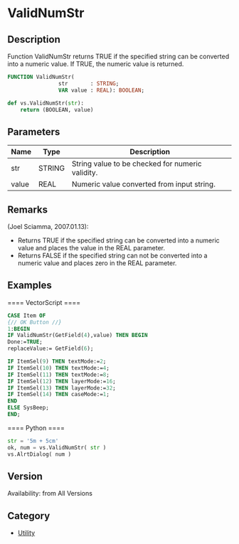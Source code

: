 # ValidNumStr

## Description
Function ValidNumStr returns TRUE if the specified string can be converted into a numeric value. If TRUE, the numeric value is returned.

```pascal
FUNCTION ValidNumStr(
				str       : STRING;
				VAR value : REAL): BOOLEAN;
```

```python
def vs.ValidNumStr(str):
    return (BOOLEAN, value)
```

## Parameters
|Name|Type|Description|
|---|---|---|
|str|STRING|String value to be checked for numeric validity.|
|value|REAL|Numeric value converted from input string.|

## Remarks
(Joel Sciamma, 2007.01.13):
* Returns TRUE if the specified string can be converted into a numeric value and places the value in the REAL parameter. 
* Returns FALSE if the specified string can not be converted into a numeric value and places zero in the REAL parameter.

## Examples
==== VectorScript ====
```pascal
CASE Item OF
{// OK Button //}
1:BEGIN
IF ValidNumStr(GetField(4),value) THEN BEGIN
Done:=TRUE;
replaceValue:= GetField(6);

IF ItemSel(9) THEN textMode:=2;
IF ItemSel(10) THEN textMode:=4;
IF ItemSel(11) THEN textMode:=8;
IF ItemSel(12) THEN layerMode:=16;
IF ItemSel(13) THEN layerMode:=32;
IF ItemSel(14) THEN caseMode:=1;
END
ELSE SysBeep;
END;
```
==== Python ====
```python
str = '5m + 5cm'
ok, num = vs.ValidNumStr( str )
vs.AlrtDialog( num )
```

## Version
Availability: from All Versions

## Category
* [Utility](../Categories/Utility.md)
